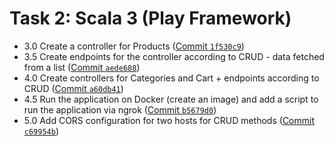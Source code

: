 # Task 2: Scala 3 (Play Framework)

- 3.0 Create a controller for Products ([Commit `1f530c9`](https://github.com/vkazakevich/ebiznes/commit/1f530c99a6ae0702e8aa07464f4d05a25161882a))
- 3.5 Create endpoints for the controller according to CRUD - data fetched from a list ([Commit `aede688`](https://github.com/vkazakevich/ebiznes/commit/aede688c92c55328d79e20397fe294d596f30e29))
- 4.0 Create controllers for Categories and Cart + endpoints according to CRUD ([Commit `a60db41`](https://github.com/vkazakevich/ebiznes/commit/a60db416ded2af4c9a5853a11c438ac73a8f2897))
- 4.5 Run the application on Docker (create an image) and add a script to run the application via ngrok ([Commit `b5679d0`](https://github.com/vkazakevich/ebiznes/commit/b5679d09b782d25405042dd01b00e61a15b0f537))
- 5.0 Add CORS configuration for two hosts for CRUD methods ([Commit `c69954b`](https://github.com/vkazakevich/ebiznes/commit/c69954bc218f0634eb362b5f8dd16fefc4a7df13))